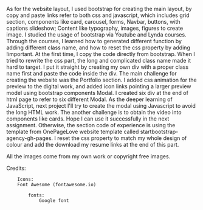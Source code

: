 As for the website layout, I used bootstrap for creating the main layout, by copy and paste links refer to both css and javascript, which includes grid section, components like card, carousel, forms, Navbar, buttons, with captions slideshow; Content like typography, images, figures to create image. I studied the usage of bootstrap via Youtube and Lynda courses. Through the courses, I learned how to generated different function by adding different class name, and how to reset the css property by adding !important. At the first time, I copy the code directly from bootstrap. When I tried to rewrite the css part, the long and complicated class name made it hard to target. I put it straight by creating my own div with a proper class name first and paste the code inside the div. The main challenge for creating the website was the Portfolio section. I added css animation for the preview to the digital work, and added icon links pointing a larger preview model using bootstrap components Modal. I created six div at the end of html page to refer to six different Modal. As the deeper learning of JavaScript, next project I'll try to create the modal using Javascript to avoid the long HTML work. The another challenge is to obtain the video into components like cards. Hope I can use it successfully in the next assignment. 
Otherwise, the section code of experience is using the template from OnePageLove website template called startbootstrap-agency-gh-pages. I reset the css property to match my whole design of colour and add the download my resume links at the end of this part.

All the images come from my own work or copyright free images.

Credits:

		Icons:
		Font Awesome (fontawesome.io)

	        fonts:
                Google font